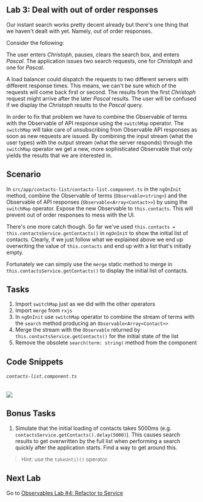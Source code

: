 ## Lab 3: Deal with out of order responses

Our instant search works pretty decent already but there's one thing that we haven't dealt with yet. Namely, out of order responses.

Consider the following:

The user enters *Christoph*, pauses, clears the search box, and enters *Pascal*. The application issues two search requests, one for *Christoph* and one for *Pascal*.

A load balancer could dispatch the requests to two different servers with different response times. This means, we can't be sure which of the requests will come back first or second. The results from the first *Christoph* request might arrive after the later *Pascal* results. The user will be confused if we display the *Christoph* results to the *Pascal* query.

In order to fix that problem we have to combine the Observable of terms with the Observable of API response using the `switchMap` operator. The `switchMap` will take care of unsubscribing from Observable API responses as soon as new requests are issued. By combining the input stream (what the user types) with the output stream (what the server responds) through the `switchMap` operator we get a new, more sophisticated Observable that only yields the results that we are interested in.

## Scenario

In `src/app/contacts-list/contacts-list.component.ts` in the `ngOnInit` method, combine the Observable of terms (`Observable<string>`) and the Observable of API responses (`Observable<Array<Contact>>`) by using the `switchMap` operator. Expose the new Observable to `this.contacts`. This will prevent out of order responses to mess with the UI.

There's one more catch though. So far we've used `this.contacts = this.contactsService.getContacts()` in `ngOnInit` to show the initial list of contacts. Clearly, if we just follow what we explained above we end up overwriting the value of `this.contacts` and end up with a list that's initially empty.

Fortunately we can simply use the `merge` static method to merge in `this.contactsService.getContacts()` to display the initial list of contacts.

## Tasks

1. Import `switchMap` just as we did with the other operators
2. Import `merge` from `rxjs`
3. In `ngOnInit` use `switchMap` operator to combine the stream of terms with the `search` method producing an `Observable<Array<Contact>>`
4. Merge the stream with the `Observable` returned by `this.contactsService.getContacts()` for the initial state of the list
5. Remove the obsolete `search(term: string)` method from the component

 
## Code Snippets

###### `contacts-list.component.ts` 
 
 ![](https://user-images.githubusercontent.com/210413/46900129-c27dc100-cef9-11e8-933c-6aa6b2deb067.png)
 

## Bonus Tasks

1. Simulate that the initial loading of contacts takes 5000ms (e.g. `contactsService.getContacts().delay(5000)`). 
 This causes search results to get overwritten by the full list when performing a search quickly after the application  starts. Find a way to get around this.
 >  Hint: use the `takeUntil()` operator.
 
 
## Next Lab
Go to [Observables Lab #4: Refactor to Service](exercise-4_move-logic-into-service.md)
